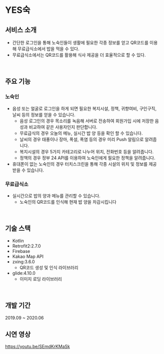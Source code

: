 # YES숙

## 서비스 소개

- 간단한 로그인을 통해 노숙인들이 생활에 필요한 각종 정보를 얻고 QR코드를 이용해 무료급식소에서 밥을 먹을 수 있다.
- 무료급식소에서는 QR코드를 활용해 식사 제공을 더 효율적으로 할 수 있다.

</br >

## 주요 기능

### 노숙인
 
 - 음성 또는 얼굴로 로그인을 하게 되면 필요한 복지시설, 정책, 귀향여비, 구인구직, 날씨 등의 정보를 얻을 수 있습니다.
   - 음성 로그인의 경우 목소리를 녹음해 서버로 전송하여 회원가입 시에 저장한 음성과 비교하여 같은 사용자인지 판단합니다.
   - 무료급식의 경우 오늘의 메뉴, 실시간 밥 양 등을 확인 할 수 있습니다.
   - 날씨의 경우 태풍이나 장마, 폭설, 폭염 등의 경우 미리 Push 알림으로 알려줍니다.
   - 복지시설의 경우 5가지 카테고리로 나누어 위치, 전화번호 등을 알려줍니다.
   - 정책의 경우 정부 24 API를 이용하여 노숙인에게 필요한 정책을 알려줍니다.
 - 휴대폰이 없는 노숙인의 경우 터치스크린을 통해 각종 시설의 위치 및 정보를 제공받을 수 있습니다.
 
### 무료급식소

- 실시간으로 밥의 양과 메뉴를 관리할 수 있습니다.
   - 노숙인의 QR코드를 인식해 현재 밥 양을 차감시킵니다

</br >

## 기술 스택

- Kotlin
- Retrofit2:2.7.0
- Firebase
- Kakao Map API
- zxing:3.6.0
  - QR코드 생성 및 인식 라이브러리
- glide:4.10.0
  - 이미지 로딩 라이브러리

</br >


## 개발 기간

2019.09 ~ 2020.06

## 시연 영상

https://youtu.be/SEmdKrKMaSk
